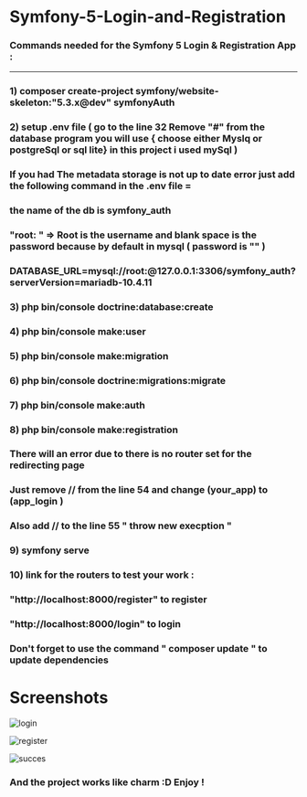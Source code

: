 # Symfony-5-Login-and-Registration

### Commands needed for the Symfony 5 Login & Registration App :
---------------------------------------
### 1) composer create-project symfony/website-skeleton:"5.3.x@dev" symfonyAuth
### 2) setup .env file ( go to the line 32 Remove "#" from the database program you will use { choose either Myslq or postgreSql or sql lite}  in this project i used mySql )
### If you had The metadata storage is not up to date error just add the following command in the .env file =
### the name of the db is symfony_auth
### "root: " => Root is the username and blank space is the password because by default in mysql ( password is "" )
###   DATABASE_URL=mysql://root:@127.0.0.1:3306/symfony_auth?serverVersion=mariadb-10.4.11 
### 3) php bin/console doctrine:database:create
### 4) php bin/console make:user
### 5) php bin/console make:migration
### 6) php bin/console doctrine:migrations:migrate
### 7) php bin/console make:auth
### 8) php bin/console make:registration
### There will an error due to there is no router set for the redirecting page
### Just remove // from the line 54 and change (your_app) to (app_login )  
### Also add // to the line 55 " throw new execption "
### 9) symfony serve
### 10) link for the routers to test your work :
### "http://localhost:8000/register"  to register
### "http://localhost:8000/login" to login
### Don't forget to use the command " composer update " to update dependencies

# Screenshots

![login](https://user-images.githubusercontent.com/71633887/184502601-8cd1c1e8-bbac-488c-afc5-46f7fdb8dce7.jpg)

![register](https://user-images.githubusercontent.com/71633887/184502611-e6c4cdb5-3ee0-4d53-ad28-b2befcaf89a3.jpg)

![succes](https://user-images.githubusercontent.com/71633887/184502619-8669ec99-9d58-4efd-b562-39e54c8431c5.jpg)

### And the project works like charm :D Enjoy !
